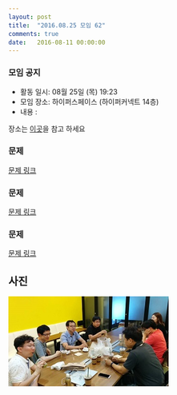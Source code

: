 ```yaml
---
layout: post
title:  "2016.08.25 모임 62"
comments: true
date:   2016-08-11 00:00:00
---
```


### 모임 공지

- 활동 일시: 08월 25일 (목) 19:23
- 모임 장소: 하이퍼스페이스 (하이퍼커넥트 14층)
- 내용 :

장소는 [이곳](http://career.hpcnt.com/)을 참고 하세요

### 문제

[문제 링크](http://codeforces.com/contest/699/problem/B)

### 문제

[문제 링크](http://codeforces.com/contest/699/problem/C)

### 문제

[문제 링크](http://codeforces.com/contest/707/problem/D)

## 사진
![사진](https://raw.githubusercontent.com/seirion/aaa/gh-pages/images/aaa/aaa_59_03.jpg)
